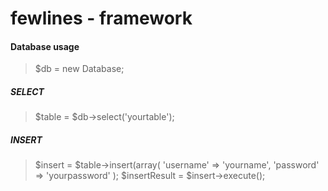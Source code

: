 # fewlines - framework

#### Database usage

> $db = new Database;

##### SELECT 

> $table = $db->select('yourtable');

##### INSERT

> $insert = $table->insert(array(
							'username' => 'yourname', 
							'password' => 'yourpassword'
	);
	$insertResult = $insert->execute();

